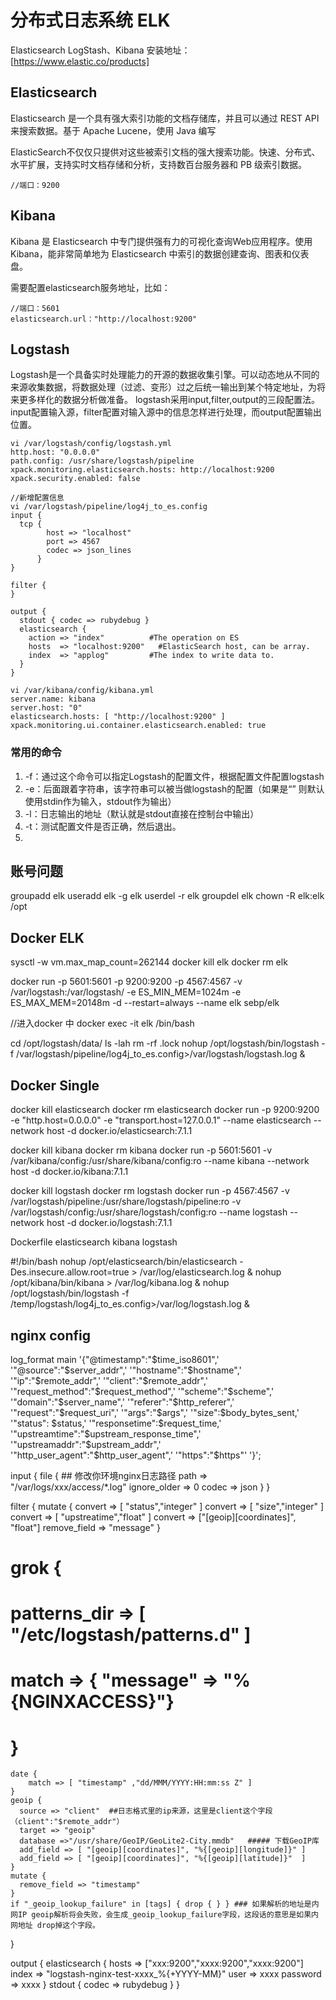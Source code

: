 # 分布式日志系统 ELK
Elasticsearch LogStash、Kibana
安装地址：[https://www.elastic.co/products] 
## Elasticsearch 
Elasticsearch 是一个具有强大索引功能的文档存储库，并且可以通过 REST API 来搜索数据。基于 Apache Lucene，使用 Java 编写

ElasticSearch不仅仅只提供对这些被索引文档的强大搜索功能。快速、分布式、水平扩展，支持实时文档存储和分析，支持数百台服务器和 PB 级索引数据。
```
//端口：9200

```

## Kibana 
Kibana 是 Elasticsearch 中专门提供强有力的可视化查询Web应用程序。使用Kibana，能非常简单地为 Elasticsearch 中索引的数据创建查询、图表和仪表盘。

需要配置elasticsearch服务地址，比如：
```
//端口：5601
elasticsearch.url："http://localhost:9200"
```


## Logstash
Logstash是一个具备实时处理能力的开源的数据收集引擎。可以动态地从不同的来源收集数据，将数据处理（过滤、变形）过之后统一输出到某个特定地址，为将来更多样化的数据分析做准备。
logstash采用input,filter,output的三段配置法。input配置输入源，filter配置对输入源中的信息怎样进行处理，而output配置输出位置。
```
vi /var/logstash/config/logstash.yml
http.host: "0.0.0.0"
path.config: /usr/share/logstash/pipeline
xpack.monitoring.elasticsearch.hosts: http://localhost:9200
xpack.security.enabled: false

//新增配置信息
vi /var/logstash/pipeline/log4j_to_es.config 
input {
  tcp {
        host => "localhost"
        port => 4567
        codec => json_lines
      }
}

filter {
}

output {
  stdout { codec => rubydebug }
  elasticsearch {
    action => "index"          #The operation on ES
    hosts  => "localhost:9200"   #ElasticSearch host, can be array.
    index  => "applog"         #The index to write data to.
  }
}

vi /var/kibana/config/kibana.yml
server.name: kibana
server.host: "0"
elasticsearch.hosts: [ "http://localhost:9200" ]
xpack.monitoring.ui.container.elasticsearch.enabled: true
```
### 常用的命令
1. -f：通过这个命令可以指定Logstash的配置文件，根据配置文件配置logstash
2. -e：后面跟着字符串，该字符串可以被当做logstash的配置（如果是“” 则默认使用stdin作为输入，stdout作为输出）
3. -l：日志输出的地址（默认就是stdout直接在控制台中输出）
4. -t：测试配置文件是否正确，然后退出。
5. 
## 账号问题
groupadd elk
useradd elk -g elk
userdel -r elk
groupdel elk
chown -R elk:elk /opt

## Docker ELK

sysctl -w vm.max_map_count=262144
docker kill elk
docker rm elk

docker run -p 5601:5601 -p 9200:9200 -p 4567:4567 -v /var/logstash:/var/logstash/ -e ES_MIN_MEM=1024m  -e ES_MAX_MEM=20148m -d --restart=always --name elk sebp/elk

//进入docker 中
docker exec -it elk /bin/bash

cd /opt/logstash/data/
ls -lah 
rm -rf .lock
nohup /opt/logstash/bin/logstash -f /var/logstash/pipeline/log4j_to_es.config>/var/logstash/logstash.log &





## Docker Single


docker kill elasticsearch
docker rm elasticsearch
docker run -p 9200:9200 -e "http.host=0.0.0.0" -e "transport.host=127.0.0.1" --name elasticsearch --network host -d docker.io/elasticsearch:7.1.1


docker kill kibana
docker rm kibana
docker run -p 5601:5601 -v /var/kibana/config:/usr/share/kibana/config:ro --name kibana --network host -d docker.io/kibana:7.1.1

docker kill logstash
docker rm logstash
docker run -p 4567:4567 -v /var/logstash/pipeline:/usr/share/logstash/pipeline:ro -v /var/logstash/config:/usr/share/logstash/config:ro --name logstash --network host -d docker.io/logstash:7.1.1

Dockerfile  elasticsearch  kibana  logstash

#!/bin/bash
nohup /opt/elasticsearch/bin/elasticsearch -Des.insecure.allow.root=true > /var/log/elasticsearch.log &
nohup /opt/kibana/bin/kibana > /var/log/kibana.log & 
nohup /opt/logstash/bin/logstash -f /temp/logstash/log4j_to_es.config>/var/log/logstash.log &


## nginx config

log_format  main  '{"@timestamp":"$time_iso8601",'
                  '"@source":"$server_addr",'
                  '"hostname":"$hostname",'
                  '"ip":"$remote_addr",'
                  '"client":"$remote_addr",'
                  '"request_method":"$request_method",'
                  '"scheme":"$scheme",'
                  '"domain":"$server_name",'
                  '"referer":"$http_referer",'
                  '"request":"$request_uri",'
                  '"args":"$args",'
                  '"size":$body_bytes_sent,'
                  '"status": $status,'
                  '"responsetime":$request_time,'
                  '"upstreamtime":"$upstream_response_time",'
                  '"upstreamaddr":"$upstream_addr",'
                  '"http_user_agent":"$http_user_agent",'
                  '"https":"$https"'
                  '}';




input {
    file {
        ## 修改你环境nginx日志路径
        path => "/var/logs/xxx/access/*.log"
        ignore_older => 0 
    codec => json
    }
}

filter {
    mutate {
      convert => [ "status","integer" ]
      convert => [ "size","integer" ]
      convert => [ "upstreatime","float" ]
      convert => ["[geoip][coordinates]", "float"]
      remove_field => "message"
    }
#    grok {
#        patterns_dir => [ "/etc/logstash/patterns.d" ]
#        match => { "message" => "%{NGINXACCESS}"}
#    }
    date {
        match => [ "timestamp" ,"dd/MMM/YYYY:HH:mm:ss Z" ]
    }
    geoip {
      source => "client"  ##日志格式里的ip来源，这里是client这个字段（client":"$remote_addr"）
      target => "geoip"
      database =>"/usr/share/GeoIP/GeoLite2-City.mmdb"   ##### 下载GeoIP库
      add_field => [ "[geoip][coordinates]", "%{[geoip][longitude]}" ]
      add_field => [ "[geoip][coordinates]", "%{[geoip][latitude]}"  ]
    }
    mutate {
      remove_field => "timestamp"
    }
    if "_geoip_lookup_failure" in [tags] { drop { } } ### 如果解析的地址是内网IP geoip解析将会失败，会生成_geoip_lookup_failure字段，这段话的意思是如果内网地址 drop掉这个字段。
}

output {
        elasticsearch {
        hosts => ["xxx:9200","xxxx:9200","xxxx:9200"]
        index => "logstash-nginx-test-xxxx_%{+YYYY-MM}"
        user => xxxx
        password => xxxx
        }
        stdout { codec => rubydebug }
} 